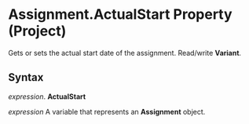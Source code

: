 
# Assignment.ActualStart Property (Project)

Gets or sets the actual start date of the assignment. Read/write  **Variant**.


## Syntax

 _expression_. **ActualStart**

 _expression_ A variable that represents an **Assignment** object.


